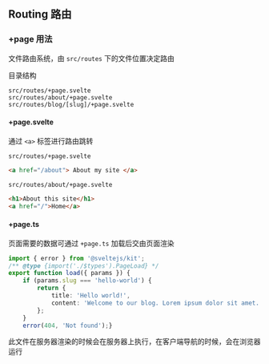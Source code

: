 ## Routing 路由

### +page 用法

文件路由系统，由 `src/routes` 下的文件位置决定路由

目录结构

```
src/routes/+page.svelte
src/routes/about/+page.svelte
src/routes/blog/[slug]/+page.svelte
```

#### +page.svelte

通过 `<a>` 标签进行路由跳转

`src/routes/+page.svelte`

```html
<a href="/about"> About my site </a>
```

`src/routes/about/+page.svelte`

```html
<h1>About this site</h1>
<a href="/">Home</a>
```

#### +page.ts

页面需要的数据可通过 `+page.ts` 加载后交由页面渲染

```ts
import { error } from '@sveltejs/kit';
/** @type {import('./$types').PageLoad} */
export function load({ params }) {	
	if (params.slug === 'hello-world') {		
		return {			
			title: 'Hello world!',			
			content: 'Welcome to our blog. Lorem ipsum dolor sit amet...'		
		};	
	}
	error(404, 'Not found');}
```

此文件在服务器渲染的时候会在服务器上执行，在客户端导航的时候，会在浏览器运行

